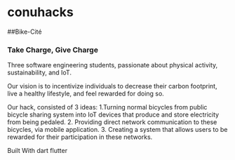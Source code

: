 # conuhacks

##Bike-Cité
### Take Charge, Give Charge

Three software engineering students, passionate about physical activity, sustainability, and IoT.

Our vision is to incentivize individuals to decrease their carbon footprint, live a healthy lifestyle, and feel rewarded for doing so.

Our hack, consisted of 3 ideas: 1.Turning normal bicycles from public bicycle sharing system into IoT devices that produce and store electricity from being pedaled. 2. Providing direct network communication to these bicycles, via mobile application. 3. Creating a system that allows users to be rewarded for their participation in these networks.

Built With
dart
flutter
